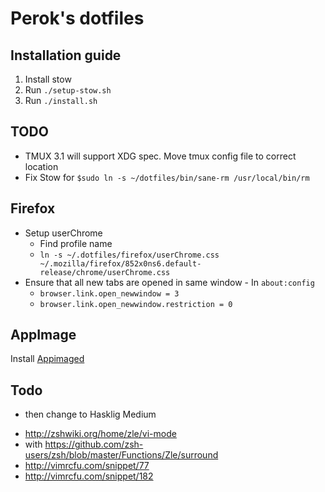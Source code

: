 # Perok's dotfiles


Installation guide
------------------

1) Install stow
2) Run `./setup-stow.sh`
2) Run `./install.sh`



## TODO
- TMUX 3.1 will support XDG spec. Move tmux config file to correct location
- Fix Stow for `$sudo ln -s ~/dotfiles/bin/sane-rm /usr/local/bin/rm`


## Firefox

- Setup userChrome
  - Find profile name
  - `ln -s ~/.dotfiles/firefox/userChrome.css ~/.mozilla/firefox/852x0ns6.default-release/chrome/userChrome.css`
- Ensure that all new tabs are opened in same window - In `about:config`
  - `browser.link.open_newwindow = 3`
  - `browser.link.open_newwindow.restriction = 0`

## AppImage

Install [Appimaged](https://github.com/AppImage/appimaged)

Todo
----

- then change to Hasklig Medium
* http://zshwiki.org/home/zle/vi-mode
* with https://github.com/zsh-users/zsh/blob/master/Functions/Zle/surround
* http://vimrcfu.com/snippet/77
* http://vimrcfu.com/snippet/182

